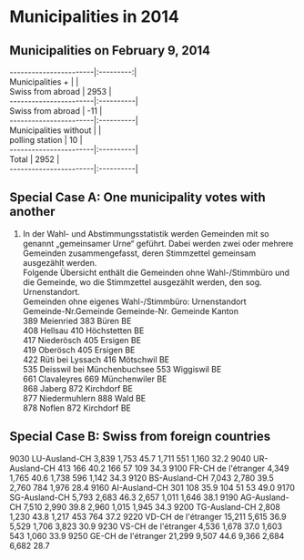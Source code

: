 # Municipalities in 2014

## Municipalities on February 9, 2014
 
-----------------------|:---------:|     
Municipalities +       |           |    
Swiss from abroad  	   |      2953 |    
-----------------------|:----------|    
Swiss from abroad      |       -11 |     
-----------------------|:----------|   
Municipalities without |           |   
polling station        |        10 |   
-----------------------|:----------|   
Total 				   |      2952 |   
-----------------------|:----------|   


## Special Case A: One municipality votes with another

1) In der Wahl- und Abstimmungsstatistik werden Gemeinden mit so genannt „gemeinsamer Urne“ geführt. Dabei werden zwei oder mehrere Gemeinden zusammengefasst, deren Stimmzettel gemeinsam ausgezählt werden. 						
Folgende Übersicht enthält die Gemeinden ohne Wahl-/Stimmbüro und die Gemeinde, wo die Stimmzettel ausgezählt werden, den sog. Urnenstandort.						
Gemeinden ohne eigenes Wahl-/Stimmbüro:				 Urnenstandort  		
Gemeinde-Nr.Gemeinde				Gemeinde-Nr. Gemeinde  	 Kanton  
389	Meienried						383  	 Büren  	 		BE  
408	Hellsau							410  	 Höchstetten  	 	BE  
417	Niederösch						405  	 Ersigen  	 		BE  
419	Oberösch						405  	 Ersigen  	 	 	BE  
422	Rüti bei Lyssach				416  	 Mötschwil  	 	BE  
535	Deisswil bei Münchenbuchsee		553  	 Wiggiswil  	 	BE  
661	Clavaleyres						669  	 Münchenwiler  	 	BE  
868	Jaberg							872  	 Kirchdorf  	 	BE  
877	Niedermuhlern					888  	 Wald  	 			BE  
878	Noflen							872  	 Kirchdorf  	 	BE  


## Special Case B: Swiss from foreign countries
9030	LU-Ausland-CH	3,839	1,753	45.7	1,711	551	1,160	32.2
9040	UR-Ausland-CH	413	166	40.2	166	57	109	34.3
9100	FR-CH de l'étranger	4,349	1,765	40.6	1,738	596	1,142	34.3
9120	BS-Ausland-CH	7,043	2,780	39.5	2,760	784	1,976	28.4
9160	AI-Ausland-CH	301	108	35.9	104	51	53	49.0
9170	SG-Ausland-CH	5,793	2,683	46.3	2,657	1,011	1,646	38.1
9190	AG-Ausland-CH	7,510	2,990	39.8	2,960	1,015	1,945	34.3
9200	TG-Ausland-CH	2,808	1,230	43.8	1,217	453	764	37.2
9220	VD-CH de l'étranger	15,211	5,615	36.9	5,529	1,706	3,823	30.9
9230	VS-CH de l'étranger	4,536	1,678	37.0	1,603	543	1,060	33.9
9250	GE-CH de l'étranger	21,299	9,507	44.6	9,366	2,684	6,682	28.7
